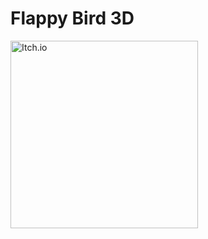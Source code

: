 # Flappy Bird 3D

[<img align="left" width=300px alt="Itch.io" src="https://static.itch.io/images/badge.svg"/>][itchio]

[itchio]: https://emreberatkr.itch.io/flappy-bird-3d-clone
